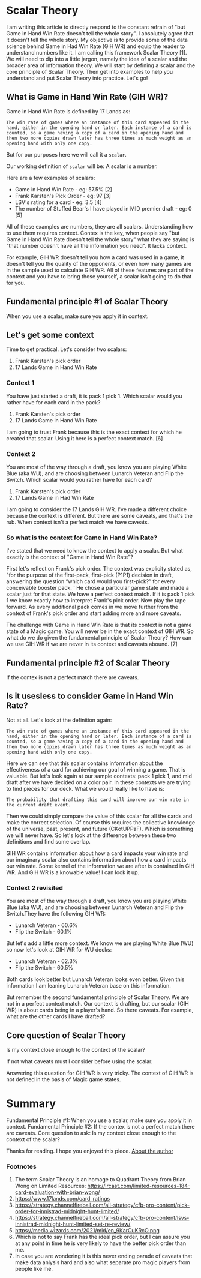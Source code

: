 # Scalar Theory
I am writing this article to directly respond to the constant refrain of "but Game in Hand Win Rate doesn't tell the whole story". I absolutely agree that it doesn't tell the whole story. My objective is to provide some of the data science behind Game in Had Win Rate (GIH WR) and equip the reader to understand numbers like it. I am calling this framework Scalar Theory [1]. We will need to dip into a little jargon, namely the idea of a scalar and the broader area of information theory. We will start by defining a scalar and the core principle of Scalar Theory. Then get into examples to help you understand and put Scalar Theory into practice. Let's go!

## What is Game in Hand Win Rate (GIH WR)?
Game in Hand Win Rate is defined by 17 Lands as: 

`The win rate of games where an instance of this card appeared in the hand, either in the opening hand or later. Each instance of a card is counted, so a game having a copy of a card in the opening hand and then two more copies drawn later has three times as much weight as an opening hand with only one copy.`

But for our purposes here we will call it a `scalar`.

Our working definition of `scalar` will be: A scalar is a number.

Here are a few examples of scalars:
* Game in Hand Win Rate - eg: 57.5% [2]
* Frank Karsten's Pick Order - eg: 97 [3]
* LSV's rating for a card - eg: 3.5 [4]
* The number of Stuffed Bear's I have played in MID premier draft - eg: 0 [5]

All of these examples are numbers, they are all scalars. Understanding how to use them requires context. Contex is the key, when people say "but Game in Hand Win Rate doesn't tell the whole story" what they are saying is "that number doesn't have all the information you need". It lacks context.

For example, GIH WR doesn't tell you how a card was used in a game, it doesn't tell you the quality of the opponents, or even how many games are in the sample used to calculate GIH WR. All of these features are part of the context and you have to bring those yourself, a scalar isn't going to do that for you.

## Fundamental principle #1 of Scalar Theory
When you use a scalar, make sure you apply it in context.

## Let's get some context
Time to get practical. Let's consider two scalars:
1. Frank Karsten's pick order
2. 17 Lands Game in Hand Win Rate

### Context 1
You have just started a draft, it is pack 1 pick 1. Which scalar would you rather have for each card in the pack?
1. Frank Karsten's pick order
2. 17 Lands Game in Hand Win Rate

I am going to trust Frank because this is the exact context for which he created that scalar. Using it here is a perfect context match. [6]

### Context 2
You are most of the way through a draft, you know you are playing White Blue (aka WU), and are choosing between Lunarch Veteran and Flip the Switch. Which scalar would you rather have for each card?
1. Frank Karsten's pick order
2. 17 Lands Game in Had Win Rate

I am going to consider the 17 Lands GIH WR. I've made a different choice because the context is different. But there are some caveats, and that's the rub. When context isn't a perfect match we have caveats.

### So what is the context for Game in Hand Win Rate?
I've stated that we need to know the context to apply a scalar. But what exactly is the context of "Game in Hand Win Rate"? 

First let's reflect on Frank's pick order. The context was explicity stated as, "for the purpose of the first-pack, first-pick (P1P1) decision in draft, answering the question “which card would you first-pick?” for every conceivable booster pack. ' He chose a particular game state and made a scalar just for that state. We have a perfect context match. If it is pack 1 pick 1 we know exactly how to interpret Frank's pick order. Now play the tape forward. As every additional pack comes in we move further from the context of Frank's pick order and start adding more and more caveats.


The challenge with Game in Hand Win Rate is that its context is not a game state of a Magic game. You will never be in the exact context of GIH WR. So what do we do given the fundamental principle of Scalar Theory? How can we use GIH WR if we are never in its context and caveats abound. [7]

## Fundamental principle #2 of Scalar Theory
If the contex is not a perfect match there are caveats.

## Is it usesless to consider Game in Hand Win Rate?
Not at all. Let's look at the definition again:

`The win rate of games where an instance of this card appeared in the hand, either in the opening hand or later. Each instance of a card is counted, so a game having a copy of a card in the opening hand and then two more copies drawn later has three times as much weight as an opening hand with only one copy.`

Here we can see that this scalar contains information about the effectiveness of a card for achieving our goal of winning a game. That is valuable. But let's look again at our sample contexts: pack 1 pick 1, and mid draft after we have decided on a color pair. In these contexts we are trying to find pieces for our deck. What we would really like to have is:

`The probability that drafting this card will improve our win rate in the current draft event.`

Then we could simply compare the value of this scalar for all the cards and make the correct selection. Of course this requires the collective knowledge of the universe, past, present, and future (CKotUPPaF). Which is something we will never have. So let's look at the difference between these two definitions and find some overlap.

GIH WR contains information about how a card impacts your win rate and our imaginary scalar also contains information about how a card impacts our win rate. Some kernel of the information we are after is contained in GIH WR. And GIH WR is a knowable value! I can look it up.

### Context 2 revisited
You are most of the way through a draft, you know you are playing White Blue (aka WU), and are choosing between Lunarch Veteran and Flip the Switch.They have the following GIH WR:
* Lunarch Veteran - 60.6%
* Flip the Switch - 60.1%

But let's add a little more context. We know we are playing White Blue (WU) so now let's look at GIH WR for WU decks:
* Lunarch Veteran - 62.3%
* Flip the Switch - 60.5% 

Both cards look better but Lunarch Veteran looks even better. Given this information I am leaning Lunarch Veteran base on this information.

But remember the second fundamental principle of Scalar Theory. We are not in a perfect context match. Our context is drafting, but our scalar (GIH WR) is about cards being in a player's hand. So there caveats. For example, what are the other cards I have drafted?

## Core question of Scalar Theory
Is my context close enough to the context of the scalar?

If not what caveats must I consider before using the scalar.

Answering this question for GIH WR is very tricky. The context of GIH WR is not defined in the basis of Magic game states.


# Summary
Fundamental Principle #1: When you use a scalar, make sure you apply it in context.
Fundamental Principle #2: If the contex is not a perfect match there are caveats.
Core question to ask: Is my context close enough to the context of the scalar?


Thanks for reading. I hope you enjoyed this piece. [About the author](https://github.com/alonzi/MTG-Data/blob/b4c21adc50da5804015552fe2445cea5df8c4c60/about-the-author.md)

### Footnotes
1. The term Scalar Theory is an homage to Quadrant Theory from Brian Wong on Limited Resources: https://lrcast.com/limited-resources-184-card-evaluation-with-brian-wong/
2. https://www.17lands.com/card_ratings
3. https://strategy.channelfireball.com/all-strategy/cfb-pro-content/pick-order-for-innistrad-midnight-hunt-limited/
4. https://strategy.channelfireball.com/all-strategy/cfb-pro-content/lsvs-innistrad-midnight-hunt-limited-set-re-review/
5. https://media.wizards.com/2021/mid/en_9KarCuKRcO.png
6. Which is not to say Frank has the ideal pick order, but I can assure you at any point in time he is very likely to have the better pick order than me.
7. In case you are wondering it is this never ending parade of caveats that make data anlysis hard and also what separate pro magic players from people like me.
